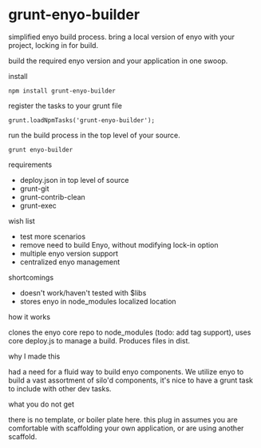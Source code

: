 grunt-enyo-builder
==================

simplified enyo build process. bring a local version of enyo with your project, locking in for build.

build the required enyo version and your application in one swoop.

install

    npm install grunt-enyo-builder

register the tasks to your grunt file

    grunt.loadNpmTasks('grunt-enyo-builder');

run the build process in the top level of your source.

    grunt enyo-builder


requirements

* deploy.json in top level of source
* grunt-git
* grunt-contrib-clean
* grunt-exec

wish list

* test more scenarios
* remove need to build Enyo, without modifying lock-in option
* multiple enyo version support
* centralized enyo management

shortcomings

* doesn't work/haven't tested with $libs
* stores enyo in node_modules localized location

how it works

clones the enyo core repo to node_modules (todo: add tag support), uses core deploy.js to manage a build. Produces files in dist.

why I made this

had a need for a fluid way to build enyo components. We utilize enyo to build a vast assortment of silo'd components, it's nice to have a grunt task to include with other dev tasks.

what you do not get

there is no template, or boiler plate here. this plug in assumes you are comfortable with scaffolding your own application, or are using another scaffold.